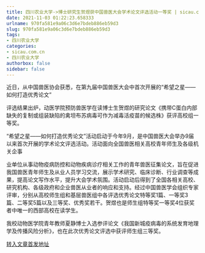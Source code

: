 ```yaml
---
title: 四川农业大学->博士研究生贺煜获中国兽医大会学术论文评选活动一等奖 | sicau.com.cn
date: 2021-11-03 01:22:23.658333
urlname: 970fa581e9a06c3d6e7bdeb886eb59d3
slug: 970fa581e9a06c3d6e7bdeb886eb59d3
tags: 
- 四川农业大学
categories:
- sicau.com.cn
- 四川农业大学
authorbox: false
sidebar: false
---
```

近日，从中国兽医协会获悉，在第九届中国兽医大会中首次开展的“希望之星——如何打造优秀论文”

评选结果出炉，动医学院预防兽医学在读博士生贺煜的研究论文《携带C蛋白内部缺失的复制或组装缺陷的禽坦布苏病毒可作为减毒活疫苗的候选株》获评高校组一等奖。

“希望之星——如何打造优秀论文”活动启动于今年9月，是中国兽医大会举办9届以来首次开展的学术论文评选活动。活动面向全国兽医相关高校青年师生及各级机关企事
<!--more-->
业单位从事动物疫病防控和动物疾病诊疗相关工作的青年兽医征集论文，旨在促进我国兽医青年师生及从业人员学习交流，展示学术研究、临床诊断、行业调查等成果，提高论文写作水平，提升大会学术氛围。活动启动后得到了全国各相关高校、研究机构、各级政府和企业兽医从业者的响应和支持。经过中国兽医学会组织专家评审，分别从高校师生组和基层兽医组中各评选优秀论文特等奖1篇、一等奖3篇、二等奖5篇以及三等奖、优秀奖若干。贺煜也是师生组特等奖一等奖4位获奖者中唯一的西部高校在读学生。

我校动物医学院青年教师夏静博士入选参评论文《我国新城疫病毒的系统发育地理学及传播风险分析》，也在此次优秀论文评选中获评师生组三等奖。



[转入文章首发地址](https://news.sicau.edu.cn/info/1078/65216.htm)